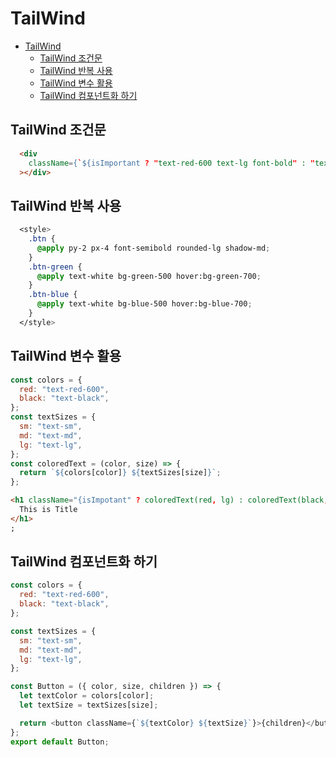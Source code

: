 # TailWind

- [TailWind](#tailwind)
  - [TailWind 조건문](#tailwind-조건문)
  - [TailWind 반복 사용](#tailwind-반복-사용)
  - [TailWind 변수 활용](#tailwind-변수-활용)
  - [TailWind 컴포넌트화 하기](#tailwind-컴포넌트화-하기)

## TailWind 조건문

```html
  <div
    className={`${isImportant ? "text-red-600 text-lg font-bold" : "text-black"}`}
  ></div>
```

## TailWind 반복 사용

```css
  <style>
    .btn {
      @apply py-2 px-4 font-semibold rounded-lg shadow-md;
    }
    .btn-green {
      @apply text-white bg-green-500 hover:bg-green-700;
    }
    .btn-blue {
      @apply text-white bg-blue-500 hover:bg-blue-700;
    }
  </style>
```

## TailWind 변수 활용

```js
const colors = {
  red: "text-red-600",
  black: "text-black",
};
const textSizes = {
  sm: "text-sm",
  md: "text-md",
  lg: "text-lg",
};
const coloredText = (color, size) => {
  return `${colors[color]} ${textSizes[size]}`;
};
```

```html
<h1 className="{isImpotant" ? coloredText(red, lg) : coloredText(black, sm)}>
  This is Title
</h1>
;
```

## TailWind 컴포넌트화 하기

```js
const colors = {
  red: "text-red-600",
  black: "text-black",
};

const textSizes = {
  sm: "text-sm",
  md: "text-md",
  lg: "text-lg",
};

const Button = ({ color, size, children }) => {
  let textColor = colors[color];
  let textSize = textSizes[size];

  return <button className={`${textColor} ${textSize}`}>{children}</button>;
};
export default Button;
```
